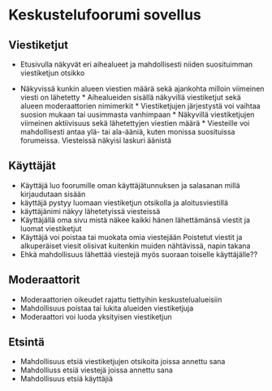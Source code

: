 # Keskustelufoorumi sovellus

## Viestiketjut
   * Etusivulla näkyvät eri aihealueet ja mahdollisesti niiden suosituimman viestiketjun otsikko
   
   * Näkyvissä kunkin alueen viestien määrä sekä ajankohta milloin viimeinen viesti on lähetetty
    * Aihealueiden sisällä näkyvillä viestiketjut sekä alueen moderaattorien nimimerkit
    * Viestiketjujen järjestystä voi vaihtaa suosion mukaan tai uusimmasta vanhimpaan
    * Näkyvillä viestiketjujen viimeinen aktiivisuus sekä lähetettyjen viestien määrä
    * Viesteille voi mahdollisesti antaa ylä- tai ala-ääniä, kuten monissa suosituissa forumeissa. Viesteissä näkyisi laskuri äänistä
    
## Käyttäjät
  * Käyttäjä luo foorumille oman käyttäjätunnuksen ja salasanan millä kirjaudutaan sisään 
  * käyttäjä pystyy luomaan viestiketjun otsikolla ja aloitusviestillä
  * käyttäjänimi näkyy lähetetyissä viesteissä
  * Käyttäjällä oma sivu mistä näkee kaikki hänen lähettämänsä viestit ja luomat viestiketjut
  * Käyttäjä voi poistaa tai muokata omia viestejään
    Poistetut viestit ja alkuperäiset viesit olisivat kuitenkin muiden nähtävissä, napin takana
  * Ehkä mahdollisuus lähettää viestejä myös suoraan toiselle käyttäjälle??
  
## Moderaattorit
  
  * Moderaattorien oikeudet rajattu tiettyihin keskustelualueisiin
  * Mahdollisuus poistaa tai lukita alueiden viestiketjuja
  * Moderaattori voi luoda yksityisen viestiketjun
  
## Etsintä 
  * Mahdollisuus etsiä viestiketjujen otsikoita joissa annettu sana
  * Mahdolliuss etsiä viestejä joissa annettu sana
  * Mahdollisuus etsiä käyttäjiä
  




